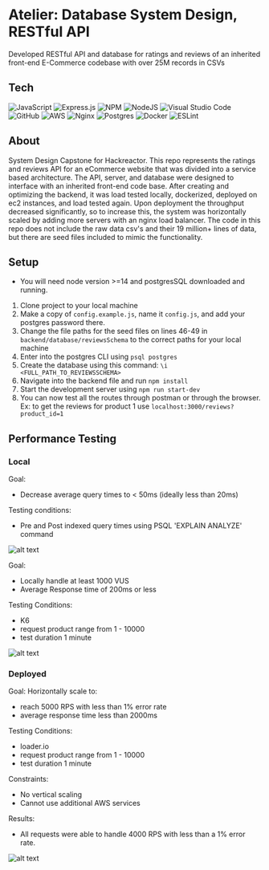 # Atelier: Database System Design, RESTful API
Developed RESTful API and database for ratings and reviews of an inherited front-end E-Commerce codebase with over 25M records in CSVs

## Tech ##

![JavaScript](https://img.shields.io/badge/javascript-%23323330.svg?style=for-the-badge&logo=javascript&logoColor=%23F7DF1E) ![Express.js](https://img.shields.io/badge/express.js-%23404d59.svg?style=for-the-badge&logo=express&logoColor=%2361DAFB) ![NPM](https://img.shields.io/badge/NPM-%23000000.svg?style=for-the-badge&logo=npm&logoColor=white) ![NodeJS](https://img.shields.io/badge/node.js-6DA55F?style=for-the-badge&logo=node.js&logoColor=white) ![Visual Studio Code](https://img.shields.io/badge/Visual%20Studio%20Code-0078d7.svg?style=for-the-badge&logo=visual-studio-code&logoColor=white) ![GitHub](https://img.shields.io/badge/github-%23121011.svg?style=for-the-badge&logo=github&logoColor=white) ![AWS](https://img.shields.io/badge/AWS-%23FF9900.svg?style=for-the-badge&logo=amazon-aws&logoColor=white) ![Nginx](https://img.shields.io/badge/nginx-%23009639.svg?style=for-the-badge&logo=nginx&logoColor=white) ![Postgres](https://img.shields.io/badge/postgres-%23316192.svg?style=for-the-badge&logo=postgresql&logoColor=white) ![Docker](https://img.shields.io/badge/docker-%230db7ed.svg?style=for-the-badge&logo=docker&logoColor=white) ![ESLint](https://img.shields.io/badge/ESLint-4B3263?style=for-the-badge&logo=eslint&logoColor=white)

## About ##

System Design Capstone for Hackreactor. This repo represents the ratings and reviews API for an eCommerce website that was divided into a service based architecture. The API, server, and database were designed to interface with an inherited front-end code base. After creating and optimizing the backend, it was load tested locally, dockerized, deployed on ec2 instances, and load tested again. Upon deployment the throughput decreased significantly, so to increase this, the system was horizontally scaled by adding more servers with an nginx load balancer. The code in this repo does not include the raw data csv's and their 19 million+ lines of data, but there are seed files included to mimic the functionality.

## Setup ##

- You will need node version >=14 and postgresSQL downloaded and running.
1. Clone project to your local machine
2. Make a copy of `config.example.js`, name it `config.js`, and add your postgres password there.
3. Change the file paths for the seed files on lines 46-49 in `backend/database/reviewsSchema` to the correct paths for your local machine
4. Enter into the postgres CLI using `psql postgres`
5. Create the database using this command: `\i <FULL_PATH_TO_REVIEWSSCHEMA>`
6. Navigate into the backend file and run `npm install`
7. Start the development server using `npm run start-dev`
8. You can now test all the routes through postman or through the browser. Ex: to get the reviews for product 1 use `localhost:3000/reviews?product_id=1`

## Performance Testing ##

### Local ###

Goal:
* Decrease average query times to < 50ms (ideally less than 20ms)

Testing conditions:
* Pre and Post indexed query times using PSQL 'EXPLAIN ANALYZE' command

![alt text](./TestingResults/explainanalyzetable.png)

Goal:
* Locally handle at least 1000 VUS
* Average Response time of 200ms or less

Testing Conditions:
* K6
* request product range from 1 - 10000
* test duration 1 minute

![alt text](./TestingResults/k6table.png)

### Deployed ###

Goal: Horizontally scale to:
* reach 5000 RPS with less than 1% error rate
* average response time less than 2000ms

Testing Conditions:
* loader.io
* request product range from 1 - 10000
* test duration 1 minute

Constraints:
* No vertical scaling
* Cannot use additional AWS services

Results:
* All requests were able to handle 4000 RPS with less than a 1% error rate.

![alt text](./TestingResults/loaderiotable.png)


